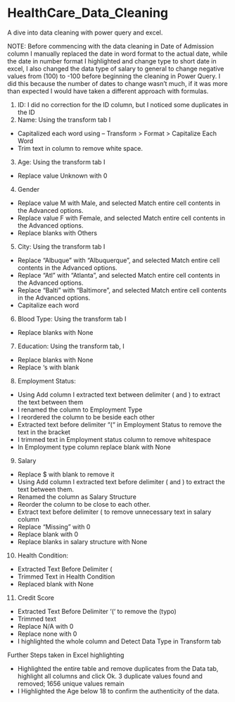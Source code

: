 # HealthCare_Data_Cleaning
A dive into data cleaning with power query and excel.

NOTE: Before commencing with the data cleaning in Date of Admission column I manually replaced the date in word format to the actual date, while the date in number format I highlighted and change type to short date in excel, I also changed the data type of salary to general to change negative values from (100) to -100 before beginning the cleaning in Power Query.
I did this because the number of dates to change wasn’t much, if it was more than expected I would have taken a different approach with formulas.
1.	ID: I did no correction for the ID column, but I noticed some duplicates in the ID
2.	Name: Using the transform tab I 
- Capitalized each word using – Transform > Format > Capitalize Each Word
- Trim text in column to remove white space.
3.	Age: Using the transform tab I 
- Replace value Unknown with 0
4.	Gender
- Replace value M with Male, and selected Match entire cell contents in the Advanced options.
- Replace value F with Female, and selected Match entire cell contents in the Advanced options.
- Replace blanks with Others
5.	City: Using the transform tab I 
- Replace “Albuque” with “Albuquerque”, and selected Match entire cell contents in the Advanced options.
- Replace “Atl” with “Atlanta”, and selected Match entire cell contents in the Advanced options.
- Replace “Balti” with “Baltimore”, and selected Match entire cell contents in the Advanced options.
- Capitalize each word
6.	Blood Type: Using the transform tab I 
- Replace blanks with None
7.	Education: Using the transform tab, I 
- Replace blanks with None
- Replace ‘s with blank
8.	Employment Status:
- Using Add column I extracted text between delimiter ( and ) to extract the text between them
- I renamed the column to Employment Type
- I reordered the column to be beside each other
- Extracted text before delimiter “(“ in Employment Status to remove the text in the bracket 
- I trimmed text in Employment status column to remove whitespace
- In Employment type column replace blank with None
9.	Salary
- Replace $ with blank to remove it
- Using Add column I extracted text before delimiter ( and ) to extract the text between them.
- Renamed the column as Salary Structure
- Reorder the column to be close to each other.
- Extract text before delimiter ( to remove unnecessary text in salary column
- Replace “Missing” with 0 
- Replace blank with 0
- Replace blanks in salary structure with None
10.	Health Condition:
- Extracted Text Before Delimiter (
- Trimmed Text in Health Condition
- Replaced blank with None
11.	Credit Score
- Extracted Text Before Delimiter ‘(‘ to remove the (typo)
- Trimmed text
- Replace N/A with 0
- Replace none with 0
- I highlighted the whole column and Detect Data Type in Transform tab

Further Steps taken in Excel highlighting 
- Highlighted the entire table and remove duplicates from the Data tab, highlight all columns and click Ok. 3 duplicate values found and removed; 1656 unique values remain
- I Highlighted the Age below 18 to confirm the authenticity of the data.
